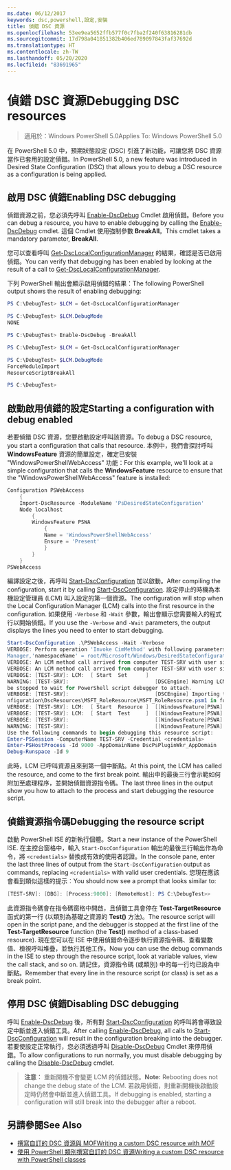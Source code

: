 ```yaml
---
ms.date: 06/12/2017
keywords: dsc,powershell,設定,安裝
title: 偵錯 DSC 資源
ms.openlocfilehash: 53ee9ea5652ffb577f0c7fba2f240f63816281db
ms.sourcegitcommit: 17d798a041851382b406ed789097843faf37692d
ms.translationtype: HT
ms.contentlocale: zh-TW
ms.lasthandoff: 05/20/2020
ms.locfileid: "83691965"
---
```

# <a name="debugging-dsc-resources"></a><span data-ttu-id="0cb44-103">偵錯 DSC 資源</span><span class="sxs-lookup"><span data-stu-id="0cb44-103">Debugging DSC resources</span></span>

> <span data-ttu-id="0cb44-104">適用於：Windows PowerShell 5.0</span><span class="sxs-lookup"><span data-stu-id="0cb44-104">Applies To: Windows PowerShell 5.0</span></span>

<span data-ttu-id="0cb44-105">在 PowerShell 5.0 中，預期狀態設定 (DSC) 引進了新功能，可讓您將 DSC 資源當作已套用的設定偵錯。</span><span class="sxs-lookup"><span data-stu-id="0cb44-105">In PowerShell 5.0, a new feature was introduced in Desired State Configuration (DSC) that allows you to debug a DSC resource as a configuration is being applied.</span></span>

## <a name="enabling-dsc-debugging"></a><span data-ttu-id="0cb44-106">啟用 DSC 偵錯</span><span class="sxs-lookup"><span data-stu-id="0cb44-106">Enabling DSC debugging</span></span>
<span data-ttu-id="0cb44-107">偵錯資源之前，您必須先呼叫 [Enable-DscDebug](/powershell/module/PSDesiredStateConfiguration/Enable-DscDebug) Cmdlet 啟用偵錯。</span><span class="sxs-lookup"><span data-stu-id="0cb44-107">Before you can debug a resource, you have to enable debugging by calling the [Enable-DscDebug](/powershell/module/PSDesiredStateConfiguration/Enable-DscDebug) cmdlet.</span></span>
<span data-ttu-id="0cb44-108">這個 Cmdlet 使用強制參數 **BreakAll**。</span><span class="sxs-lookup"><span data-stu-id="0cb44-108">This cmdlet takes a mandatory parameter, **BreakAll**.</span></span>

<span data-ttu-id="0cb44-109">您可以查看呼叫 [Get-DscLocalConfigurationManager](/powershell/module/PSDesiredStateConfiguration/Get-DscLocalConfigurationManager) 的結果，確認是否已啟用偵錯。</span><span class="sxs-lookup"><span data-stu-id="0cb44-109">You can verify that debugging has been enabled by looking at the result of a call to [Get-DscLocalConfigurationManager](/powershell/module/PSDesiredStateConfiguration/Get-DscLocalConfigurationManager).</span></span>

<span data-ttu-id="0cb44-110">下列 PowerShell 輸出會顯示啟用偵錯的結果：</span><span class="sxs-lookup"><span data-stu-id="0cb44-110">The following PowerShell output shows the result of enabling debugging:</span></span>

```powershell
PS C:\DebugTest> $LCM = Get-DscLocalConfigurationManager

PS C:\DebugTest> $LCM.DebugMode
NONE

PS C:\DebugTest> Enable-DscDebug -BreakAll

PS C:\DebugTest> $LCM = Get-DscLocalConfigurationManager

PS C:\DebugTest> $LCM.DebugMode
ForceModuleImport
ResourceScriptBreakAll

PS C:\DebugTest>
```

## <a name="starting-a-configuration-with-debug-enabled"></a><span data-ttu-id="0cb44-111">啟動啟用偵錯的設定</span><span class="sxs-lookup"><span data-stu-id="0cb44-111">Starting a configuration with debug enabled</span></span>
<span data-ttu-id="0cb44-112">若要偵錯 DSC 資源，您要啟動設定呼叫該資源。</span><span class="sxs-lookup"><span data-stu-id="0cb44-112">To debug a DSC resource, you start a configuration that calls that resource.</span></span>
<span data-ttu-id="0cb44-113">本例中，我們會探討呼叫 **WindowsFeature** 資源的簡單設定，確定已安裝 "WindowsPowerShellWebAccess" 功能：</span><span class="sxs-lookup"><span data-stu-id="0cb44-113">For this example, we'll look at a simple configuration that calls the **WindowsFeature** resource to ensure that the "WindowsPowerShellWebAccess" feature is installed:</span></span>

```powershell
Configuration PSWebAccess
    {
    Import-DscResource -ModuleName 'PsDesiredStateConfiguration'
    Node localhost
        {
        WindowsFeature PSWA
            {
            Name = 'WindowsPowerShellWebAccess'
            Ensure = 'Present'
            }
        }
    }
PSWebAccess
```

<span data-ttu-id="0cb44-114">編譯設定之後，再呼叫 [Start-DscConfiguration](/powershell/module/psdesiredstateconfiguration/start-dscconfiguration) 加以啟動。</span><span class="sxs-lookup"><span data-stu-id="0cb44-114">After compiling the configuration, start it by calling [Start-DscConfiguration](/powershell/module/psdesiredstateconfiguration/start-dscconfiguration).</span></span>
<span data-ttu-id="0cb44-115">設定停止的時機為本機設定管理員 (LCM) 叫入設定的第一個資源。</span><span class="sxs-lookup"><span data-stu-id="0cb44-115">The configuration will stop when the Local Configuration Manager (LCM) calls into the first resource in the configuration.</span></span>
<span data-ttu-id="0cb44-116">如果使用 `-Verbose` 和 `-Wait` 參數，輸出會顯示您需要輸入的程式行以開始偵錯。</span><span class="sxs-lookup"><span data-stu-id="0cb44-116">If you use the `-Verbose` and `-Wait` parameters, the output displays the lines you need to enter to start debugging.</span></span>

```powershell
Start-DscConfiguration .\PSWebAccess -Wait -Verbose
VERBOSE: Perform operation 'Invoke CimMethod' with following parameters, ''methodName' = SendConfigurationApply,'className' = MSFT_DSCLocalConfiguration
Manager,'namespaceName' = root/Microsoft/Windows/DesiredStateConfiguration'.
VERBOSE: An LCM method call arrived from computer TEST-SRV with user sid S-1-5-21-2127521184-1604012920-1887927527-108583.
VERBOSE: An LCM method call arrived from computer TEST-SRV with user sid S-1-5-21-2127521184-1604012920-1887927527-108583.
VERBOSE: [TEST-SRV]: LCM:  [ Start  Set      ]
WARNING: [TEST-SRV]:                            [DSCEngine] Warning LCM is in Debug 'ResourceScriptBreakAll' mode.  Resource script processing will
be stopped to wait for PowerShell script debugger to attach.
VERBOSE: [TEST-SRV]:                            [DSCEngine] Importing the module C:\WINDOWS\system32\WindowsPowerShell\v1.0\Modules\PSDesiredStateCo
nfiguration\DscResources\MSFT_RoleResource\MSFT_RoleResource.psm1 in force mode.
VERBOSE: [TEST-SRV]: LCM:  [ Start  Resource ]  [[WindowsFeature]PSWA]
VERBOSE: [TEST-SRV]: LCM:  [ Start  Test     ]  [[WindowsFeature]PSWA]
VERBOSE: [TEST-SRV]:                            [[WindowsFeature]PSWA] Importing the module MSFT_RoleResource in force mode.
WARNING: [TEST-SRV]:                            [[WindowsFeature]PSWA] Resource is waiting for PowerShell script debugger to attach.
Use the following commands to begin debugging this resource script:
Enter-PSSession -ComputerName TEST-SRV -Credential <credentials>
Enter-PSHostProcess -Id 9000 -AppDomainName DscPsPluginWkr_AppDomain
Debug-Runspace -Id 9
```

<span data-ttu-id="0cb44-117">此時，LCM 已呼叫資源且來到第一個中斷點。</span><span class="sxs-lookup"><span data-stu-id="0cb44-117">At this point, the LCM has called the resource, and come to the first break point.</span></span>
<span data-ttu-id="0cb44-118">輸出中的最後三行會示範如何附加至處理程序，並開始偵錯資源指令碼。</span><span class="sxs-lookup"><span data-stu-id="0cb44-118">The last three lines in the output show you how to attach to the process and start debugging the resource script.</span></span>

## <a name="debugging-the-resource-script"></a><span data-ttu-id="0cb44-119">偵錯資源指令碼</span><span class="sxs-lookup"><span data-stu-id="0cb44-119">Debugging the resource script</span></span>

<span data-ttu-id="0cb44-120">啟動 PowerShell ISE 的新執行個體。</span><span class="sxs-lookup"><span data-stu-id="0cb44-120">Start a new instance of the PowerShell ISE.</span></span>
<span data-ttu-id="0cb44-121">在主控台窗格中，輸入 `Start-DscConfiguration` 輸出的最後三行輸出作為命令，將 `<credentials>` 替換成有效的使用者認證。</span><span class="sxs-lookup"><span data-stu-id="0cb44-121">In the console pane, enter the last three lines of output from the `Start-DscConfiguration` output as commands, replacing `<credentials>` with valid user credentials.</span></span>
<span data-ttu-id="0cb44-122">您現在應該會看到類似這樣的提示︰</span><span class="sxs-lookup"><span data-stu-id="0cb44-122">You should now see a prompt that looks similar to:</span></span>

```powershell
[TEST-SRV]: [DBG]: [Process:9000]: [RemoteHost]: PS C:\DebugTest>>
```

<span data-ttu-id="0cb44-123">此資源指令碼會在指令碼窗格中開啟，且偵錯工具會停在 **Test-TargetResource** 函式的第一行 (以類別為基礎之資源的 **Test()** 方法)。</span><span class="sxs-lookup"><span data-stu-id="0cb44-123">The resource script will open in the script pane, and the debugger is stopped at the first line of the **Test-TargetResource** function (the **Test()** method of a class-based resource).</span></span>
<span data-ttu-id="0cb44-124">現在您可以在 ISE 中使用偵錯命令逐步執行資源指令碼、查看變數值、檢視呼叫堆疊，並執行其他工作。</span><span class="sxs-lookup"><span data-stu-id="0cb44-124">Now you can use the debug commands in the ISE to step through the resource script, look at variable values, view the call stack, and so on.</span></span> <span data-ttu-id="0cb44-125">請記住，資源指令碼 (或類別) 中的每一行均已設為中斷點。</span><span class="sxs-lookup"><span data-stu-id="0cb44-125">Remember that every line in the resource script (or class) is set as a break point.</span></span>

## <a name="disabling-dsc-debugging"></a><span data-ttu-id="0cb44-126">停用 DSC 偵錯</span><span class="sxs-lookup"><span data-stu-id="0cb44-126">Disabling DSC debugging</span></span>

<span data-ttu-id="0cb44-127">呼叫 [Enable-DscDebug](/powershell/module/PSDesiredStateConfiguration/Enable-DscDebug) 後，所有對 [Start-DscConfiguration](/powershell/module/psdesiredstateconfiguration/start-dscconfiguration) 的呼叫將會導致設定中斷並進入偵錯工具。</span><span class="sxs-lookup"><span data-stu-id="0cb44-127">After calling [Enable-DscDebug](/powershell/module/PSDesiredStateConfiguration/Enable-DscDebug), all calls to [Start-DscConfiguration](/powershell/module/psdesiredstateconfiguration/start-dscconfiguration) will result in the configuration breaking into the debugger.</span></span> <span data-ttu-id="0cb44-128">若要使設定正常執行，您必須透過呼叫 [Disable-DscDebug](/powershell/module/PSDesiredStateConfiguration/Disable-DscDebug) Cmdlet 來停用偵錯。</span><span class="sxs-lookup"><span data-stu-id="0cb44-128">To allow configurations to run normally, you must disable debugging by calling the [Disable-DscDebug](/powershell/module/PSDesiredStateConfiguration/Disable-DscDebug) cmdlet.</span></span>

><span data-ttu-id="0cb44-129">**注意︰** 重新開機不會變更 LCM 的偵錯狀態。</span><span class="sxs-lookup"><span data-stu-id="0cb44-129">**Note:** Rebooting does not change the debug state of the LCM.</span></span> <span data-ttu-id="0cb44-130">若啟用偵錯，則重新開機後啟動設定時仍然會中斷並進入偵錯工具。</span><span class="sxs-lookup"><span data-stu-id="0cb44-130">If debugging is enabled, starting a configuration will still break into the debugger after a reboot.</span></span>

## <a name="see-also"></a><span data-ttu-id="0cb44-131">另請參閱</span><span class="sxs-lookup"><span data-stu-id="0cb44-131">See Also</span></span>

- [<span data-ttu-id="0cb44-132">撰寫自訂的 DSC 資源與 MOF</span><span class="sxs-lookup"><span data-stu-id="0cb44-132">Writing a custom DSC resource with MOF</span></span>](../resources/authoringResourceMOF.md)
- [<span data-ttu-id="0cb44-133">使用 PowerShell 類別撰寫自訂的 DSC 資源</span><span class="sxs-lookup"><span data-stu-id="0cb44-133">Writing a custom DSC resource with PowerShell classes</span></span>](../resources/authoringResourceClass.md)
